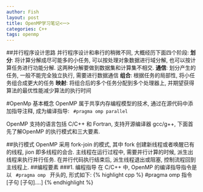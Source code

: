 ```yaml
---
author: Fish
layout: post
title: OpenMP学习笔记<一>
categories: C++
tags: openmp
---
```

##并行程序设计思路
并行程序设计和串行的稍微不同, 大概经历下面四个阶段:
    <b>划分</b>: 将计算分解成尽可能多的小任务, 可以按处理对象数据进行域分解, 也可以按计算任务进行功能分解. 这两种分解要做到数据集和计算集不相交.
    <b>通信</b>: 划分产生的任务, 一般不能完全独立执行, 需要进行数据通信
    <b>组合</b>: 根据任务的局部性, 将小任务组合成更大的任务
    <b>映射</b>: 将组合后的多个任务分配到多个处理器上, 并期望获得算法的最优性能减少算法的执行时间

#OpenMp 基本概念
OpenMP 属于共享内存编程模型的技术, 通过在源代码中添加指导注释, 成为编译指导: <code> #pragma omp parallel </code>


OpenMP 支持的语言包括 C/C++ 和 Fortran, 支持开源编译器 gcc/g++, 下面首先了解OpenMP 的执行模式和三大要素.

##执行模式
OpenMP 采用 fork-join 的模式, 其中 fork 创建新线程或者唤醒已有的线程, jion 即多线程的会合. 主线程在运行过程中, 需要并行计算的时候, 派生出线程来执行并行任务. 在并行代码执行结束后, 派生线程退出或阻塞, 控制流程回到主线程上. 
##编程要素
###1. 编程指导
在 C/C++ 中, OpenMP 的编译指导指令是以 <code> #pragma omp </code> 开头的, 形式如下:
{% highlight cpp %}
#pragma omp 指令 [子句 [子句]....]
{% endhighlight %}

